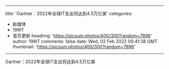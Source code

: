 
---
title: 'Gartner：2022年全球IT支出将达到4.5万亿美'
categories: 
 - 新媒体
 - 199IT
 - 首页更新
headimg: 'https://picsum.photos/400/300?random=7896'
author: 199IT
comments: false
date: Wed, 02 Feb 2022 00:41:38 GMT
thumbnail: 'https://picsum.photos/400/300?random=7896'
---

<div>   
Gartner：2022年全球IT支出将达到4.5万亿美  
</div>
            